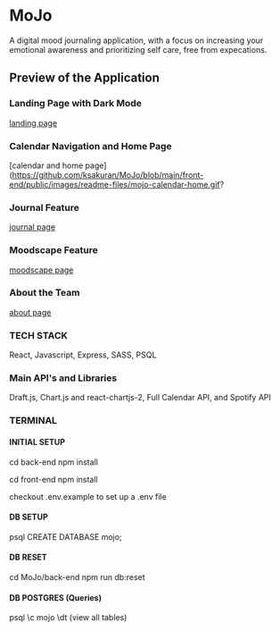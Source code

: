 # MoJo
A digital mood journaling application, with a focus on increasing your emotional awareness and prioritizing self care, free from expecations.

## Preview of the Application
### Landing Page with Dark Mode
[landing page](https://github.com/ksakuran/MoJo/blob/main/front-end/public/images/readme-files/mojo-landing-page.gif?)

### Calendar Navigation and Home Page
[calendar and home page](https://github.com/ksakuran/MoJo/blob/main/front-end/public/images/readme-files/mojo-calendar-home.gif?
### Journal Feature
[journal page](https://github.com/ksakuran/MoJo/blob/main/front-end/public/images/readme-files/journal-page.png?)

### Moodscape Feature
[moodscape page](https://github.com/ksakuran/MoJo/blob/main/front-end/public/images/readme-files/moodscape.gif?)

### About the Team
[about page](https://github.com/ksakuran/MoJo/blob/main/front-end/public/images/readme-files/about-page.png?)


### TECH STACK
React, Javascript, Express, SASS, PSQL

### Main API's and Libraries
Draft.js, Chart.js and react-chartjs-2, Full Calendar API, and Spotify API

### TERMINAL ###

#### INITIAL SETUP
cd back-end
npm install

cd front-end
npm install

checkout .env.example to set up a .env file

#### DB SETUP
psql
CREATE DATABASE mojo;

#### DB RESET
cd MoJo/back-end
npm run db:reset

#### DB POSTGRES (Queries)
psql
\c mojo
\dt (view all tables)

